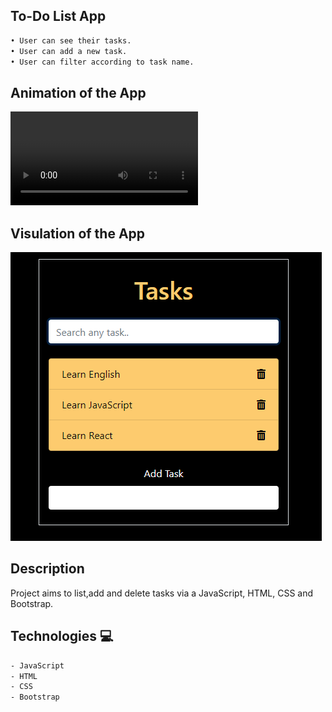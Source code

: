 

## To-Do List App


```bash
• User can see their tasks.
• User can add a new task.
• User can filter according to task name.

```
## Animation of the App

![image](./to-do-app.webm)

## Visulation of the App

![image](./to-do-app.png)

## Description
Project aims to list,add and delete tasks via a JavaScript, HTML, CSS and Bootstrap.

## Technologies 💻
```bash
- JavaScript
- HTML
- CSS
- Bootstrap

```
